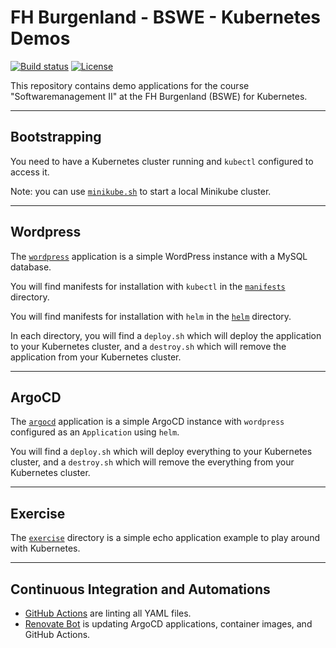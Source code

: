 # FH Burgenland - BSWE - Kubernetes Demos

[![Build status](https://img.shields.io/github/actions/workflow/status/muhlba91/fh-burgenland-bswe-kubernetes-demos/pipeline.yml?style=for-the-badge)](https://github.com/muhlba91/fh-burgenland-bswe-kubernetes-demos/actions/workflows/pipeline.yml)
[![License](https://img.shields.io/github/license/muhlba91/fh-burgenland-bswe-kubernetes-demos?style=for-the-badge)](LICENSE.md)

This repository contains demo applications for the course "Softwaremanagement II" at the FH Burgenland (BSWE) for Kubernetes.

---

## Bootstrapping

You need to have a Kubernetes cluster running and `kubectl` configured to access it.

Note: you can use [`minikube.sh`](/minikube.sh) to start a local Minikube cluster.

---

## Wordpress

The [`wordpress`](/wordpress/) application is a simple WordPress instance with a MySQL database.

You will find manifests for installation with `kubectl` in the [`manifests`](/wordpress/manifests/) directory.

You will find manifests for installation with `helm` in the [`helm`](/wordpress/helm/) directory.

In each directory, you will find a `deploy.sh` which will deploy the application to your Kubernetes cluster, and a `destroy.sh` which will remove the application from your Kubernetes cluster.

---

## ArgoCD

The [`argocd`](/argocd/) application is a simple ArgoCD instance with `wordpress` configured as an `Application` using `helm`.

You will find a `deploy.sh` which will deploy everything to your Kubernetes cluster, and a `destroy.sh` which will remove the everything from your Kubernetes cluster.

---

## Exercise

The [`exercise`](/exercise/) directory is a simple echo application example to play around with Kubernetes.

---

## Continuous Integration and Automations

- [GitHub Actions](https://docs.github.com/en/actions) are linting all YAML files.
- [Renovate Bot](https://github.com/renovatebot/renovate) is updating ArgoCD applications, container images, and GitHub Actions.
